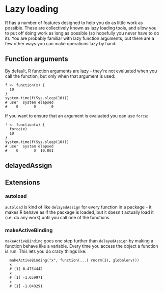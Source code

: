 # Lazy loading

R has a number of features designed to help you do as little work as possible.  These are collectively known as lazy loading tools, and allow you to put off doing work as long as possible (so hopefully you never have to do it).  You are probably familiar with lazy function arguments, but there are a few other ways you can make operations lazy by hand.

## Function arguments

By default, R function arguments are lazy - they're not evaluated when you call the function, but only when that argument is used:

    f <- function(x) {
      10
    }
    system.time(f(Sys.sleep(10)))
    # user  system elapsed 
    #    0       0       0  

If you want to ensure that an argument is evaluated you can use `force`: 

    f <- function(x) {
      force(x)
      10
    }
    system.time(f(Sys.sleep(10)))
    # user  system elapsed 
    #    0       0  10.001  



## delayedAssign

## Extensions 

### autoload

`autoload` is kind of like `delayedAssign` for every function in a package - it makes R behave as if the package is loaded, but it doesn't actually load it (i.e. do any work) until you call one of the functions.

### makeActiveBinding

`makeActiveBinding` goes one step further than `delayedAssign` by making a function behave like a variable.  Every time you access the object a function is run.  This lets you do crazy things like:

      makeActiveBinding("x", function(...) rnorm(1), globalenv())
      x
      # [1] 0.4754442
      x
      # [1] -1.659971
      x
      # [1] -1.040291

